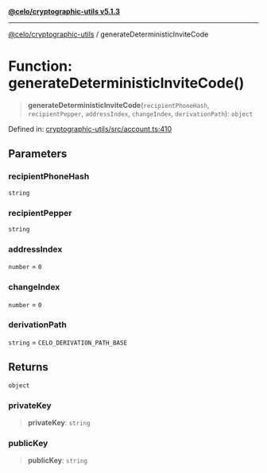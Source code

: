 [**@celo/cryptographic-utils v5.1.3**](../README.md)

***

[@celo/cryptographic-utils](../globals.md) / generateDeterministicInviteCode

# Function: generateDeterministicInviteCode()

> **generateDeterministicInviteCode**(`recipientPhoneHash`, `recipientPepper`, `addressIndex`, `changeIndex`, `derivationPath`): `object`

Defined in: [cryptographic-utils/src/account.ts:410](https://github.com/celo-org/developer-tooling/blob/master/packages/sdk/cryptographic-utils/src/account.ts#L410)

## Parameters

### recipientPhoneHash

`string`

### recipientPepper

`string`

### addressIndex

`number` = `0`

### changeIndex

`number` = `0`

### derivationPath

`string` = `CELO_DERIVATION_PATH_BASE`

## Returns

`object`

### privateKey

> **privateKey**: `string`

### publicKey

> **publicKey**: `string`
